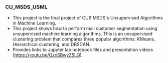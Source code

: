 ### CU_MSDS_USML
- This project is the final project of CUB MSDS's Unsupervised Algorithms in Machine Learning.
- This project shows how to perform mall customer segmentation using unsupervised machine learning algorithms. This is an unsupervised clustering problem that compares three popular algorithms: KMeans, Hierarchical clustering, and DBSCAN.
- Provides links to Jupyter lab notebook files and presentation videos (https://youtu.be/QzxSBwyZ5LQ).
